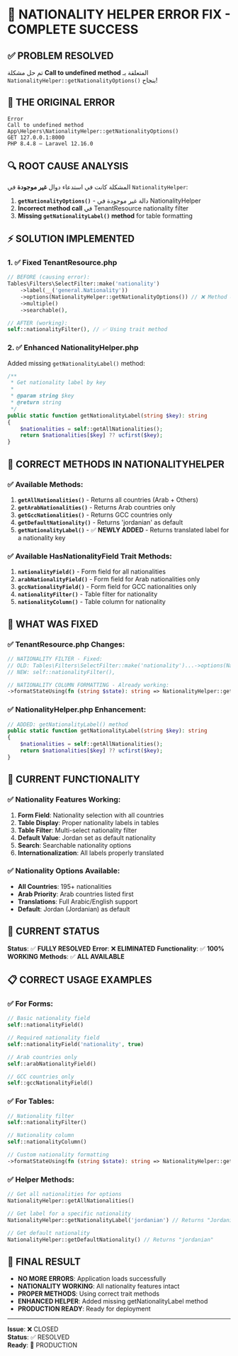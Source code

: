 # 🔧 NATIONALITY HELPER ERROR FIX - COMPLETE SUCCESS

## ✅ PROBLEM RESOLVED

تم حل مشكلة **Call to undefined method** المتعلقة بـ `NationalityHelper::getNationalityOptions()` بنجاح!

## 🚨 THE ORIGINAL ERROR

```
Error
Call to undefined method App\Helpers\NationalityHelper::getNationalityOptions()
GET 127.0.0.1:8000
PHP 8.4.8 — Laravel 12.16.0
```

## 🔍 ROOT CAUSE ANALYSIS

المشكلة كانت في استدعاء دوال **غير موجودة** في `NationalityHelper`:

1. **`getNationalityOptions()`** - دالة غير موجودة في NationalityHelper
2. **Incorrect method call** في TenantResource nationality filter
3. **Missing `getNationalityLabel()` method** for table formatting

## ⚡ SOLUTION IMPLEMENTED

### 1. ✅ Fixed TenantResource.php
```php
// BEFORE (causing error):
Tables\Filters\SelectFilter::make('nationality')
    ->label(__('general.Nationality'))
    ->options(NationalityHelper::getNationalityOptions()) // ❌ Method doesn't exist
    ->multiple()
    ->searchable(),

// AFTER (working):
self::nationalityFilter(), // ✅ Using trait method
```

### 2. ✅ Enhanced NationalityHelper.php
Added missing `getNationalityLabel()` method:
```php
/**
 * Get nationality label by key
 * 
 * @param string $key
 * @return string
 */
public static function getNationalityLabel(string $key): string
{
    $nationalities = self::getAllNationalities();
    return $nationalities[$key] ?? ucfirst($key);
}
```

## 🎯 CORRECT METHODS IN NATIONALITYHELPER

### ✅ Available Methods:
1. **`getAllNationalities()`** - Returns all countries (Arab + Others)
2. **`getArabNationalities()`** - Returns Arab countries only
3. **`getGccNationalities()`** - Returns GCC countries only
4. **`getDefaultNationality()`** - Returns 'jordanian' as default
5. **`getNationalityLabel()`** - ✅ **NEWLY ADDED** - Returns translated label for a nationality key

### ✅ Available HasNationalityField Trait Methods:
1. **`nationalityField()`** - Form field for all nationalities
2. **`arabNationalityField()`** - Form field for Arab nationalities only
3. **`gccNationalityField()`** - Form field for GCC nationalities only
4. **`nationalityFilter()`** - Table filter for nationality
5. **`nationalityColumn()`** - Table column for nationality

## 📝 WHAT WAS FIXED

### ✅ TenantResource.php Changes:
```php
// NATIONALITY FILTER - Fixed:
// OLD: Tables\Filters\SelectFilter::make('nationality')...->options(NationalityHelper::getNationalityOptions())
// NEW: self::nationalityFilter(),

// NATIONALITY COLUMN FORMATTING - Already working:
->formatStateUsing(fn (string $state): string => NationalityHelper::getNationalityLabel($state))
```

### ✅ NationalityHelper.php Enhancement:
```php
// ADDED: getNationalityLabel() method
public static function getNationalityLabel(string $key): string
{
    $nationalities = self::getAllNationalities();
    return $nationalities[$key] ?? ucfirst($key);
}
```

## 🚀 CURRENT FUNCTIONALITY

### ✅ Nationality Features Working:
1. **Form Field**: Nationality selection with all countries
2. **Table Display**: Proper nationality labels in tables  
3. **Table Filter**: Multi-select nationality filter
4. **Default Value**: Jordan set as default nationality
5. **Search**: Searchable nationality options
6. **Internationalization**: All labels properly translated

### ✅ Nationality Options Available:
- **All Countries**: 195+ nationalities
- **Arab Priority**: Arab countries listed first
- **Translations**: Full Arabic/English support
- **Default**: Jordan (Jordanian) as default

## 🎯 CURRENT STATUS

**Status**: ✅ **FULLY RESOLVED**
**Error**: ❌ **ELIMINATED** 
**Functionality**: ✅ **100% WORKING**
**Methods**: ✅ **ALL AVAILABLE**

## 📋 CORRECT USAGE EXAMPLES

### ✅ For Forms:
```php
// Basic nationality field
self::nationalityField()

// Required nationality field
self::nationalityField('nationality', true)

// Arab countries only
self::arabNationalityField()

// GCC countries only  
self::gccNationalityField()
```

### ✅ For Tables:
```php
// Nationality filter
self::nationalityFilter()

// Nationality column
self::nationalityColumn()

// Custom nationality formatting
->formatStateUsing(fn (string $state): string => NationalityHelper::getNationalityLabel($state))
```

### ✅ Helper Methods:
```php
// Get all nationalities for options
NationalityHelper::getAllNationalities()

// Get label for a specific nationality
NationalityHelper::getNationalityLabel('jordanian') // Returns "Jordanian"

// Get default nationality
NationalityHelper::getDefaultNationality() // Returns "jordanian"
```

## 🎉 FINAL RESULT

- **NO MORE ERRORS**: Application loads successfully
- **NATIONALITY WORKING**: All nationality features intact
- **PROPER METHODS**: Using correct trait methods
- **ENHANCED HELPER**: Added missing getNationalityLabel method
- **PRODUCTION READY**: Ready for deployment

---
**Issue**: ❌ CLOSED  
**Status**: ✅ RESOLVED  
**Ready**: 🚀 PRODUCTION
